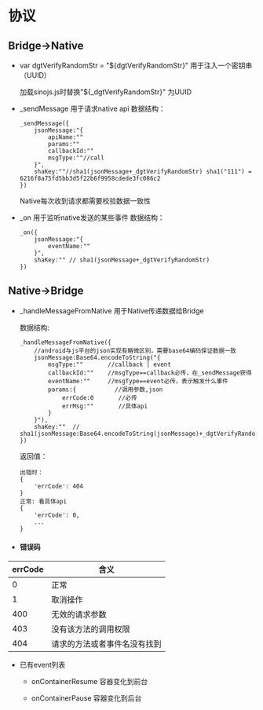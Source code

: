 # 协议



## Bridge->Native

- var dgtVerifyRandomStr = "${dgtVerifyRandomStr}" 用于注入一个密钥串（UUID）

  加载sinojs.js时替换"${_dgtVerifyRandomStr}" 为UUID

- _sendMessage 用于请求native api
    数据结构：
    
    ```
    _sendMessage({
        jsonMessage:"{
            apiName:""
            params:""
            callbackId:""
            msgType:""//call
        }",
        shaKey:""//sha1(jsonMessage+_dgtVerifyRandomStr) sha1("111") = 6216f8a75fd5bb3d5f22b6f9958cdede3fc086c2
    })
    ```
    Native每次收到请求都需要校验数据一致性
    
- _on 用于监听native发送的某些事件
    数据结构：
    
    ```
    _on({
        jsonMessage:"{
            eventName:""
        }",
        shaKey:"" // sha1(jsonMessage+_dgtVerifyRandomStr)
    })
    ```



## Native->Bridge

- _handleMessageFromNative 用于Native传递数据给Bridge
  
    数据结构:
    ```
    _handleMessageFromNative({
        //android与js平台的json实现有略微区别，需要base64编码保证数据一致
        jsonMessage:Base64.encodeToString("{
            msgType:""       //callback | event
            callbackId:""    //msgType==callback必传，在_sendMessage获得
            eventName:""     //msgType==event必传，表示触发什么事件
            params:{           //调用参数,json
                errCode:0       //必传
                errMsg:""       //具体api
            }
        }"),
        shaKey:""  // sha1(jsonMessage:Base64.encodeToString(jsonMessage)+_dgtVerifyRandomStr)
    })
    ```
    返回值：
    
    ```
    出错时：
    {
        'errCode': 404
    }
    正常: 看具体api
    {
        'errCode': 0,
        ...
    }
    ```
    
- #### 错误码

| errCode | 含义                         |
|---------|------------------------------|
| 0       | 正常                         |
| 1       | 取消操作                     |
| 400     | 无效的请求参数               |
| 403     | 没有该方法的调用权限         |
| 404     | 请求的方法或者事件名没有找到 |

- 已有event列表

    - onContainerResume 容器变化到前台
    
    - onContainerPause 容器变化到后台